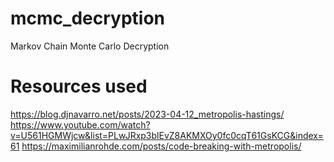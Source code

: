 # mcmc_decryption
Markov Chain Monte Carlo Decryption

# Resources used
https://blog.djnavarro.net/posts/2023-04-12_metropolis-hastings/
https://www.youtube.com/watch?v=U561HGMWjcw&list=PLwJRxp3blEvZ8AKMXOy0fc0cqT61GsKCG&index=61
https://maximilianrohde.com/posts/code-breaking-with-metropolis/
